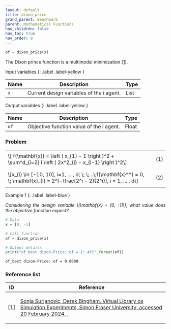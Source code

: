 ```yaml
---
layout: default
title: dixon_price
grand_parent: Benchmark
parent: Mathematical Functions
has_children: false
has_toc: true
nav_order: 9
---
```


<!--Don't delete ths script-->
<script src = "https://polyfill.io/v3/polyfill.min.js?features=es6"></script>
<script id = "MathJax-script" async src="https://cdn.jsdelivr.net/npm/mathjax@3/es5/tex-mml-chtml.js"></script>
<!--Don't delete ths script-->

```python
of = dixon_price(x)
```

<p align="justify">    
The Dixon prince function is a multimodal minimization <a href="#ref1">[1]</a>.
</p>

Input variables
{: .label .label-yellow }

<table style = "width:100%">
    <thead>
      <tr>
        <th>Name</th>
        <th>Description</th>
        <th>Type</th>
      </tr>
    </thead>
    <tr>
        <td><code>x</code></td>
        <td>Current design variables of the i agent.</td>
        <td>List</td>
    </tr>
</table>

Output variables
{: .label .label-yellow }

<table style = "width:100%">
    <thead>
      <tr>
        <th>Name</th>
        <th>Description</th>
        <th>Type</th>
      </tr>
    </thead>
    <tr>
        <td><code>of</code></td>
        <td>Objective function value of the i agent.</td>
        <td>Float</td>
    </tr>
</table>

<h3>Problem</h3>

<table style = "width:100%">
    <tr>
        <td style="width: 90%;">\[ f(\mathbf{x}) =   \left ( x_{1} - 1 \right )^2 + \sum^d_{i=2} i \left ( 2x^2_{i} - x_{i-1} \right )^2\]</td>
        <td style="width: 10%;"><p align = "right">(1)</p></td>
    </tr>
    <tr>
        <td style="width: 90%;">\[x_{i} \in [-10, 10], i=1, ... , d; \; \;...\;f(\mathbf{x}^*) = 0, \; \mathbf{x}_{i} = 2^{-\frac{2^i - 2}{2^i}},  i = 1, ... , d\]</td>
        <td style="width: 10%;"><p align = "right">(2)</p></td>
    </tr>
</table>

Example 1
{: .label .label-blue }

<p align = "justify">
  <i>
      Considering the design variable \(\mathbf{x} = [0, -1]\), what value does the objective function expect?
  </i>
</p>

```python
# Data
x = [0, -1]

# Call function
of = dixon_price(x)

# Output details
print("of_best dixon-Price: of = {:.4f}".format(of))
```

```bash
of_best dixon-Price: of = 0.0000
```

<h3>Reference list</h3>

<table>
    <thead>
        <tr>
            <th>ID</th>
            <th>Reference</th>
        </tr>
    </thead>
    <tbody>
        <tr>
            <td><p align = "center" id = "ref1">[1]</p></td>
            <td><p align = "left"><a href="https://www.sfu.ca/~ssurjano/dixonpr.html" target="_blank" rel="noopener noreferrer">Sonja Surjanovic, Derek Bingham. Virtual Library os Simulation Experiments, Simon Fraser University, accessed 20 February 2024, <www.sfu.ca/~ssurjano/optimization>.</a></p></td>
        </tr>
    </tbody>
</table>
